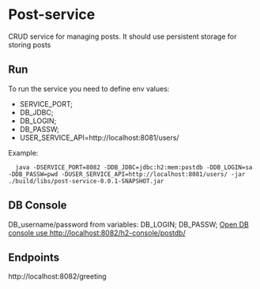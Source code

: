 # Post-service

CRUD service for managing posts. It should use persistent storage for storing posts

## Run
To run the service you need to define env values: 
- SERVICE_PORT;
- DB_JDBC; 
- DB_LOGIN;
- DB_PASSW;
- USER_SERVICE_API=http://localhost:8081/users/

Example:
```shell
  java -DSERVICE_PORT=8082 -DDB_JDBC=jdbc:h2:mem:postdb -DDB_LOGIN=sa -DDB_PASSW=pwd -DUSER_SERVICE_API=http://localhost:8081/users/ -jar ./build/libs/post-service-0.0.1-SNAPSHOT.jar
```


## DB Console
DB_username/password from variables: DB_LOGIN; DB_PASSW;
[Open DB console use http://localhost:8082/h2-console/postdb/](http://localhost:8082/h2-console/postdb/)

## Endpoints
http://localhost:8082/greeting